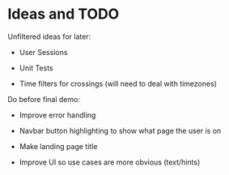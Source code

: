 # Ideas and TODO

Unfiltered ideas for later:

- User Sessions

- Unit Tests

- Time filters for crossings (will need to deal with timezones)

Do before final demo:

- Improve error handling

- Navbar button highlighting to show what page the user is on

- Make landing page title

- Improve UI so use cases are more obvious (text/hints)
